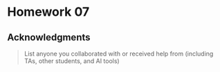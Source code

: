 # Homework 07

## Acknowledgments

> List anyone you collaborated with or received help from (including TAs, other
students, and AI tools)
